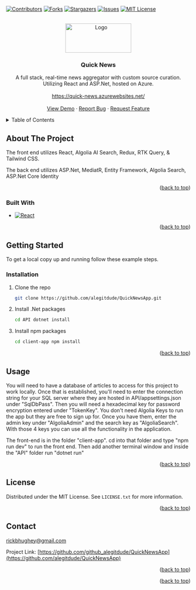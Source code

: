 <a name="readme-top"></a>

[![Contributors][contributors-shield]][contributors-url]
[![Forks][forks-shield]][forks-url]
[![Stargazers][stars-shield]][stars-url]
[![Issues][issues-shield]][issues-url]
[![MIT License][license-shield]][license-url]

<!-- PROJECT LOGO -->
<br />
<div align="center">
  <a href="https://quick-news.azurewebsites.net/general">
    <img src="https://quick-news.azurewebsites.net/assets/Color_Logo_Edit-qojq1iSC.png" alt="Logo" width="180" height="80">
  </a>

<h3 align="center">Quick News</h3>

  <p align="center">
    A full stack, real-time news aggregator with custom source curation. Utilizing React and ASP.Net, hosted on Azure. 
    <br />
    <br/>
    <a href="https://quick-news.azurewebsites.net/general">https://quick-news.azurewebsites.net/</a>
    <br />
    <br />
    <a href="https://quick-news.azurewebsites.net/general">View Demo</a>
    ·
    <a href="https://github.com/alegitdude/QuickNewsApp/issues">Report Bug</a>
    ·
    <a href="https://github.com/alegitdude/QuickNewsApp/issues">Request Feature</a>
  </p>
</div>

<!-- TABLE OF CONTENTS -->
<details>
  <summary>Table of Contents</summary>
  <ol>
    <li>
      <a href="#about-the-project">About The Project</a>
      <ul>
        <li><a href="#built-with">Built With</a></li>
      </ul>
    </li>
    <li>
      <a href="#getting-started">Getting Started</a>
      <ul>
        <li><a href="#prerequisites">Prerequisites</a></li>
        <li><a href="#installation">Installation</a></li>
      </ul>
    </li>
    <li><a href="#usage">Usage</a></li>
    <li><a href="#license">License</a></li>
    <li><a href="#contact">Contact</a></li>
  </ol>
</details>

<!-- ABOUT THE PROJECT -->

## About The Project

<p>The front end utilizes React, Algolia AI Search, Redux, RTK Query, & Tailwind CSS. </p>
<p>The back end utilizes ASP.Net, MediatR, Entity Framework, Algolia Search, ASP.Net Core Identity  </p>

<p align="right">(<a href="#readme-top">back to top</a>)</p>

### Built With

- [![React][React.js]][React-url]

<p align="right">(<a href="#readme-top">back to top</a>)</p>

<!-- GETTING STARTED -->

## Getting Started

To get a local copy up and running follow these example steps.

### Installation

1. Clone the repo
   ```sh
   git clone https://github.com/alegitdude/QuickNewsApp.git
   ```
2. Install .Net packages
   ```sh
   cd API dotnet install
   ```
2. Install npm packages
   ```sh
   cd client-app npm install
   ```

<p align="right">(<a href="#readme-top">back to top</a>)</p>

<!-- USAGE EXAMPLES -->

## Usage

You will need to have a database of articles to access for this project to work locally. Once that is established, 
you'll need to enter the connection string for your SQL server where they are hosted in API/appsettings.json under "SqlDbPass". 
Then you will need a hexadecimal key for password encryption entered under "TokenKey". You don't need Algolia Keys to run the app but they are free to sign up for. 
Once you have them, enter the admin key under "AlgoliaAdmin" and the search key as "AlgoliaSearch". With those 4 keys you can use all the functionality in the application.

The front-end is in the folder "client-app". cd into that folder and type "npm run dev" to run the front end. Then add another terminal window and inside the "API" folder run "dotnet run"

<p align="right">(<a href="#readme-top">back to top</a>)</p>

<!-- LICENSE -->

## License

Distributed under the MIT License. See `LICENSE.txt` for more information.

<p align="right">(<a href="#readme-top">back to top</a>)</p>

<!-- CONTACT -->

## Contact

rickbhughey@gmail.com

Project Link: [https://github.com/github_alegitdude/QuickNewsApp](https://github.com/alegitdude/QuickNewsApp)

<p align="right">(<a href="#readme-top">back to top</a>)</p>

<p align="right">(<a href="#readme-top">back to top</a>)</p>

<!-- MARKDOWN LINKS & IMAGES -->
<!-- https://www.markdownguide.org/basic-syntax/#reference-style-links -->

[contributors-shield]: https://img.shields.io/github/contributors/alegitdude/QuickNewsApp.svg?style=for-the-badge
[contributors-url]: https://github.com/alegitdude/QuickNewsApp/graphs/contributors
[forks-shield]: https://img.shields.io/github/forks/alegitdude/QuickNewsApp.svg?style=for-the-badge
[forks-url]: https://github.com/alegitdude/QuickNewsApp/network/members
[stars-shield]: https://img.shields.io/github/stars/alegitdude/QuickNewsApp.svg?style=for-the-badge
[stars-url]: https://github.com/alegitdude/QuickNewsApp/stargazers
[issues-shield]: https://img.shields.io/github/issues/alegitdude/QuickNewsApp.svg?style=for-the-badge
[issues-url]: https://github.com/alegitdude/QuickNewsApp/issues
[license-shield]: https://img.shields.io/github/license/alegitdude/QuickNewsApp.svg?style=for-the-badge
[license-url]: https://github.com/alegitdude/QuickNewsApp/blob/master/LICENSE.txt
[product-screenshot]: /client/public/Ideas-Site%20Screenshot.png
[React.js]: https://img.shields.io/badge/React-20232A?style=for-the-badge&logo=react&logoColor=61DAFB
[React-url]: https://reactjs.org/
